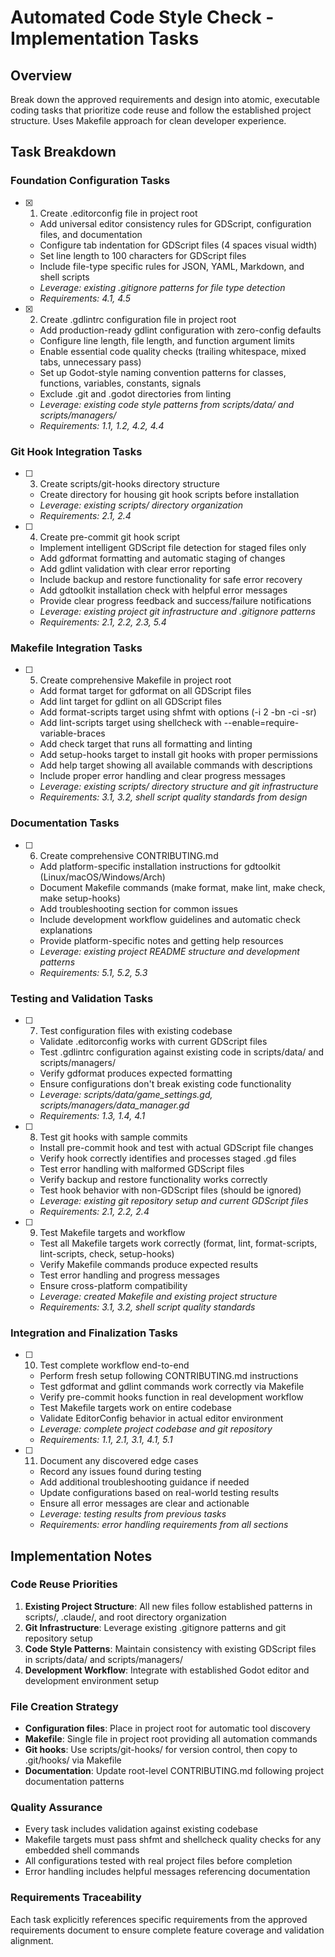 # Automated Code Style Check - Implementation Tasks

## Overview

Break down the approved requirements and design into atomic, executable coding tasks that prioritize code reuse and follow the established project structure. Uses Makefile approach for clean developer experience.

## Task Breakdown

### Foundation Configuration Tasks

- [x] 1. Create .editorconfig file in project root
  - Add universal editor consistency rules for GDScript, configuration files, and documentation
  - Configure tab indentation for GDScript files (4 spaces visual width)
  - Set line length to 100 characters for GDScript files
  - Include file-type specific rules for JSON, YAML, Markdown, and shell scripts
  - _Leverage: existing .gitignore patterns for file type detection_
  - _Requirements: 4.1, 4.5_

- [x] 2. Create .gdlintrc configuration file in project root
  - Add production-ready gdlint configuration with zero-config defaults
  - Configure line length, file length, and function argument limits
  - Enable essential code quality checks (trailing whitespace, mixed tabs, unnecessary pass)
  - Set up Godot-style naming convention patterns for classes, functions, variables, constants, signals
  - Exclude .git and .godot directories from linting
  - _Leverage: existing code style patterns from scripts/data/ and scripts/managers/_
  - _Requirements: 1.1, 1.2, 4.2, 4.4_

### Git Hook Integration Tasks

- [ ] 3. Create scripts/git-hooks directory structure
  - Create directory for housing git hook scripts before installation
  - _Leverage: existing scripts/ directory organization_
  - _Requirements: 2.1, 2.4_

- [ ] 4. Create pre-commit git hook script
  - Implement intelligent GDScript file detection for staged files only
  - Add gdformat formatting and automatic staging of changes
  - Add gdlint validation with clear error reporting
  - Include backup and restore functionality for safe error recovery
  - Add gdtoolkit installation check with helpful error messages
  - Provide clear progress feedback and success/failure notifications
  - _Leverage: existing project git infrastructure and .gitignore patterns_
  - _Requirements: 2.1, 2.2, 2.3, 5.4_

### Makefile Integration Tasks

- [ ] 5. Create comprehensive Makefile in project root
  - Add format target for gdformat on all GDScript files
  - Add lint target for gdlint on all GDScript files
  - Add format-scripts target using shfmt with options (-i 2 -bn -ci -sr)
  - Add lint-scripts target using shellcheck with --enable=require-variable-braces
  - Add check target that runs all formatting and linting
  - Add setup-hooks target to install git hooks with proper permissions
  - Add help target showing all available commands with descriptions
  - Include proper error handling and clear progress messages
  - _Leverage: existing scripts/ directory structure and git infrastructure_
  - _Requirements: 3.1, 3.2, shell script quality standards from design_

### Documentation Tasks

- [ ] 6. Create comprehensive CONTRIBUTING.md
  - Add platform-specific installation instructions for gdtoolkit (Linux/macOS/Windows/Arch)
  - Document Makefile commands (make format, make lint, make check, make setup-hooks)
  - Add troubleshooting section for common issues
  - Include development workflow guidelines and automatic check explanations
  - Provide platform-specific notes and getting help resources
  - _Leverage: existing project README structure and development patterns_
  - _Requirements: 5.1, 5.2, 5.3_

### Testing and Validation Tasks

- [ ] 7. Test configuration files with existing codebase
  - Validate .editorconfig works with current GDScript files
  - Test .gdlintrc configuration against existing code in scripts/data/ and scripts/managers/
  - Verify gdformat produces expected formatting
  - Ensure configurations don't break existing code functionality
  - _Leverage: scripts/data/game_settings.gd, scripts/managers/data_manager.gd_
  - _Requirements: 1.3, 1.4, 4.1_

- [ ] 8. Test git hooks with sample commits
  - Install pre-commit hook and test with actual GDScript file changes
  - Verify hook correctly identifies and processes staged .gd files
  - Test error handling with malformed GDScript files
  - Verify backup and restore functionality works correctly
  - Test hook behavior with non-GDScript files (should be ignored)
  - _Leverage: existing git repository setup and current GDScript files_
  - _Requirements: 2.1, 2.2, 2.4_

- [ ] 9. Test Makefile targets and workflow
  - Test all Makefile targets work correctly (format, lint, format-scripts, lint-scripts, check, setup-hooks)
  - Verify Makefile commands produce expected results
  - Test error handling and progress messages
  - Ensure cross-platform compatibility
  - _Leverage: created Makefile and existing project structure_
  - _Requirements: 3.1, 3.2, shell script quality standards_

### Integration and Finalization Tasks

- [ ] 10. Test complete workflow end-to-end
  - Perform fresh setup following CONTRIBUTING.md instructions
  - Test gdformat and gdlint commands work correctly via Makefile
  - Verify pre-commit hooks function in real development workflow
  - Test Makefile targets work on entire codebase
  - Validate EditorConfig behavior in actual editor environment
  - _Leverage: complete project codebase and git repository_
  - _Requirements: 1.1, 2.1, 3.1, 4.1, 5.1_

- [ ] 11. Document any discovered edge cases
  - Record any issues found during testing
  - Add additional troubleshooting guidance if needed
  - Update configurations based on real-world testing results
  - Ensure all error messages are clear and actionable
  - _Leverage: testing results from previous tasks_
  - _Requirements: error handling requirements from all sections_

## Implementation Notes

### Code Reuse Priorities

1. **Existing Project Structure**: All new files follow established patterns in scripts/, .claude/, and root directory organization
2. **Git Infrastructure**: Leverage existing .gitignore patterns and git repository setup
3. **Code Style Patterns**: Maintain consistency with existing GDScript files in scripts/data/ and scripts/managers/
4. **Development Workflow**: Integrate with established Godot editor and development environment setup

### File Creation Strategy

- **Configuration files**: Place in project root for automatic tool discovery
- **Makefile**: Single file in project root providing all automation commands
- **Git hooks**: Use scripts/git-hooks/ for version control, then copy to .git/hooks/ via Makefile
- **Documentation**: Update root-level CONTRIBUTING.md following project documentation patterns

### Quality Assurance

- Every task includes validation against existing codebase
- Makefile targets must pass shfmt and shellcheck quality checks for any embedded shell commands
- All configurations tested with real project files before completion
- Error handling includes helpful messages referencing documentation

### Requirements Traceability

Each task explicitly references specific requirements from the approved requirements document to ensure complete feature coverage and validation alignment.
